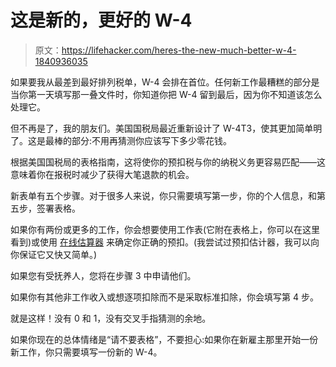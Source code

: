 # 这是新的，更好的 W-4

> 原文：<https://lifehacker.com/heres-the-new-much-better-w-4-1840936035>

如果要我从最差到最好排列税单，W-4 会排在首位。任何新工作最糟糕的部分是当你第一天填写那一叠文件时，你知道你把 W-4 留到最后，因为你不知道该怎么处理它。



但不再是了，我的朋友们。美国国税局最近重新设计了 W-4T3，使其更加简单明了。这是最棒的部分:不用再猜测你应该写下多少零花钱。

根据美国国税局的表格指南，这将使你的预扣税与你的纳税义务更容易匹配——这意味着你在报税时减少了获得大笔退款的机会。

新表单有五个步骤。对于很多人来说，你只需要填写第一步，你的个人信息，和第五步，签署表格。

如果你有两份或更多的工作，你会想要使用工作表(它附在表格上，你可以在这里看到)或使用 [在线估算器](https://www.irs.gov/individuals/tax-withholding-estimator) 来确定你正确的预扣。(我尝试过预扣估计器，我可以向你保证它又快又简单。)

如果您有受抚养人，您将在步骤 3 中申请他们。

如果你有其他非工作收入或想逐项扣除而不是采取标准扣除，你会填写第 4 步。

就是这样！没有 0 和 1，没有交叉手指猜测的余地。

如果你现在的总体情绪是“请不要表格”，不要担心:如果你在新雇主那里开始一份新工作，你只需要填写一份新的 W-4。